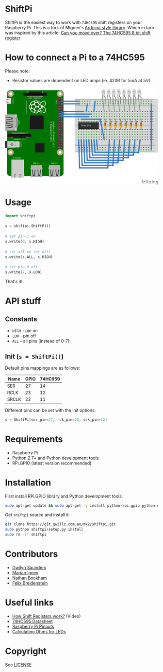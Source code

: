 ShiftPi
=======

ShiftPi is the easiest way to work with `74HC595` shift registers on your Raspberry Pi. 
This is a fork of Mignev's [Arduino style library](https://github.com/mignev/shiftpi).
Which in turn was inspired by this article: [Can you move over? The 74HC595 8 bit shift register](http://bildr.org/2011/02/74hc595/)


# How to connect a Pi to a 74HC595

Please note:

* Resistor values are dependent on LED amps (ie. 420R for 5mA at 5V)

![Scheme](wiring_bb.png)


# Usage

```python
import shiftpi

s = shiftpi.ShiftPi()

# set pin-1 on
s.write(0, s.HIGH)

# set all on (or off)
s.write(s.ALL, s.HIGH)

# set pin-8 off
s.write(7, s.LOW)

```

That's it!


# API stuff

## Constants

* `HIGH` - pin on
* `LOW`  - pin off
* `ALL`  - all pins (instead of 0-7)


## Init (`s = ShiftPi()`)

Default pins mappings are as follows:

| Name  | GPIO | 74HC959 |
|-------|------|---------|
| SER   |  27  |    14   |
| RCLK  |  23  |    12   |
| SRCLK |  22  |    11   |


Different pins can be set with the init options:

```python
s = ShiftPi(ser_pin=27, rck_pin=23, sck_pin=22)
```

# Requirements

* Raspberry Pi
* Python 2.7+ and Python development tools
* RPi.GPIO (latest version recommended)


# Installation

First install RPi.GPIO library and Python development tools:

```sh
sudo apt-get update && sudo apt-get -y install python-rpi.gpio python-dev
```

Get `shiftpi` source and install it:

```sh
git clone https://git.gwillz.com.au/mk2/shiftpi.git
sudo python shiftpi/setup.py install
sudo rm -rf shiftpi
```

# Contributors

- [Gwilyn Saunders](https://git.gwillz.com.au/gwillz)
- [Marian Ignev](https://github.com/mignev) 
- [Nathan Bookham](https://github.com/inversesandwich)
- [Felix Breidenstein](https://github.com/f-breidenstein)


# Useful links

* [How Shift Registers work?](http://www.youtube.com/watch?feature=player_embedded&v=6fVbJbNPrEU#!) (Video)
* [74HC595 Datasheet](https://www.sparkfun.com/datasheets/IC/SN74HC595.pdf)
* [Raspberry Pi Pinouts](https://pinout.xyz)
* [Calculating Ohms for LEDs](https://www.sparkfun.com/tutorials/219)


# Copyright

See [LICENSE](LICENSE)

